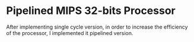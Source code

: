 # Pipelined MIPS 32-bits Processor
After implementing single cycle version, in order to increase the efficiency of the processor, I implemented it pipelined version.
